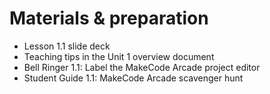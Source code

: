 # Materials & preparation

- Lesson 1.1 slide deck
- Teaching tips in the Unit 1 overview document
- Bell Ringer 1.1: Label the MakeCode Arcade project editor
- Student Guide 1.1: MakeCode Arcade scavenger hunt
